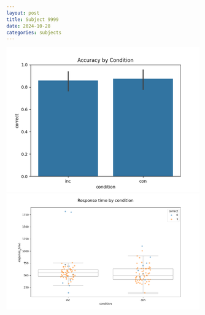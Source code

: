 ```yaml
---
layout: post
title: Subject 9999
date: 2024-10-28
categories: subjects
---
```


![](data/9999/run-18/9999_NF_acc.png)
![](data/9999/run-18/9999_NF_rt.png)
